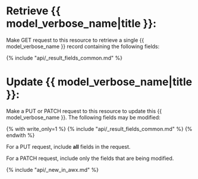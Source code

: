 # Retrieve {{ model_verbose_name|title }}:

Make GET request to this resource to retrieve a single {{ model_verbose_name }}
record containing the following fields:

{% include "api/_result_fields_common.md" %}

# Update {{ model_verbose_name|title }}:

Make a PUT or PATCH request to this resource to update this
{{ model_verbose_name }}.  The following fields may be modified:

{% with write_only=1 %}
{% include "api/_result_fields_common.md" %}
{% endwith %}

For a PUT request, include **all** fields in the request.

For a PATCH request, include only the fields that are being modified.

{% include "api/_new_in_awx.md" %}
